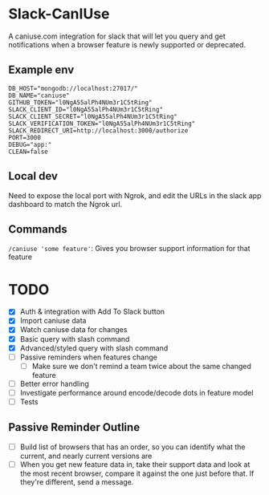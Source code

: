 # Slack-CanIUse
A caniuse.com integration for slack that will let you query and get notifications when a browser feature is newly supported or deprecated.

## Example env
```
DB_HOST="mongodb://localhost:27017/"
DB_NAME="caniuse"
GITHUB_TOKEN="l0NgA55alPh4NUm3r1C5tRing"
SLACK_CLIENT_ID="l0NgA55alPh4NUm3r1C5tRing"
SLACK_CLIENT_SECRET="l0NgA55alPh4NUm3r1C5tRing"
SLACK_VERIFICATION_TOKEN="l0NgA55alPh4NUm3r1C5tRing"
SLACK_REDIRECT_URI=http://localhost:3000/authorize
PORT=3000
DEBUG="app:"
CLEAN=false
```

## Local dev
Need to expose the local port with Ngrok, and edit the URLs in the slack app dashboard to match the Ngrok url.

## Commands
`/caniuse 'some feature'`: Gives you browser support information for that feature

# TODO
- [x] Auth & integration with Add To Slack button
- [x] Import caniuse data
- [x] Watch caniuse data for changes
- [x] Basic query with slash command
- [x] Advanced/styled query with slash command
- [ ] Passive reminders when features change
	- [ ] Make sure we don't remind a team twice about the same changed feature
- [ ] Better error handling
- [ ] Investigate performance around encode/decode dots in feature model
- [ ] Tests

## Passive Reminder Outline
- [ ] Build list of browsers that has an order, so you can identify what the current, and nearly current versions are
- [ ] When you get new feature data in, take their support data and look at the most recent browser, compare it against the one just before that. If they're different, send a message.

